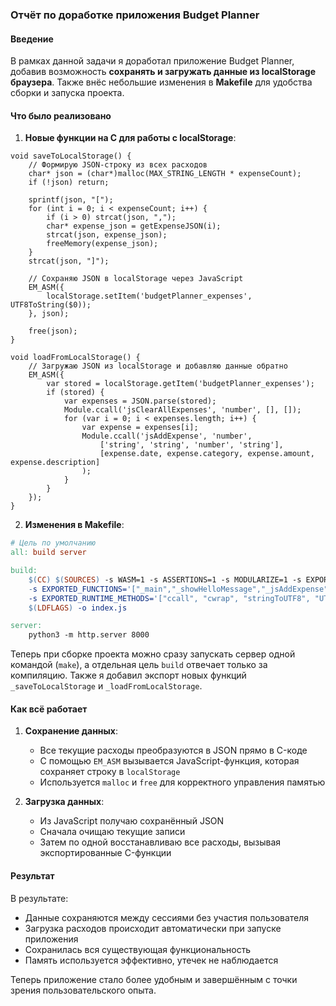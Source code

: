 ### Отчёт по доработке приложения Budget Planner

#### Введение

В рамках данной задачи я доработал приложение Budget Planner, добавив возможность **сохранять и загружать данные из localStorage браузера**. Также внёс небольшие изменения в **Makefile** для удобства сборки и запуска проекта.

#### Что было реализовано

1. **Новые функции на C для работы с localStorage**:

```
void saveToLocalStorage() {
    // Формирую JSON-строку из всех расходов
    char* json = (char*)malloc(MAX_STRING_LENGTH * expenseCount);
    if (!json) return;

    sprintf(json, "[");
    for (int i = 0; i < expenseCount; i++) {
        if (i > 0) strcat(json, ",");
        char* expense_json = getExpenseJSON(i);
        strcat(json, expense_json);
        freeMemory(expense_json);
    }
    strcat(json, "]");

    // Сохраняю JSON в localStorage через JavaScript
    EM_ASM({
        localStorage.setItem('budgetPlanner_expenses', UTF8ToString($0));
    }, json);

    free(json);
}

void loadFromLocalStorage() {
    // Загружаю JSON из localStorage и добавляю данные обратно
    EM_ASM({
        var stored = localStorage.getItem('budgetPlanner_expenses');
        if (stored) {
            var expenses = JSON.parse(stored);
            Module.ccall('jsClearAllExpenses', 'number', [], []);
            for (var i = 0; i < expenses.length; i++) {
                var expense = expenses[i];
                Module.ccall('jsAddExpense', 'number', 
                    ['string', 'string', 'number', 'string'],
                    [expense.date, expense.category, expense.amount, expense.description]
                );
            }
        }
    });
}
```

2. **Изменения в Makefile**:

```makefile
# Цель по умолчанию
all: build server

build:
	$(CC) $(SOURCES) -s WASM=1 -s ASSERTIONS=1 -s MODULARIZE=1 -s EXPORT_NAME="'BudgetPlanner'" \
	-s EXPORTED_FUNCTIONS='["_main","_showHelloMessage","_jsAddExpense","_jsDeleteExpense","_jsClearAllExpenses","_jsGetTotalExpenses","_jsGetExpenseCount","_jsGetCategoryCount","_getExpenseJSON","_getCategoryTotalJSON","_freeMemory","_malloc","_free","_saveToLocalStorage","_loadFromLocalStorage"]' \
	-s EXPORTED_RUNTIME_METHODS='["ccall", "cwrap", "stringToUTF8", "UTF8ToString"]' \
	$(LDFLAGS) -o index.js

server:
	python3 -m http.server 8000
```

Теперь при сборке проекта можно сразу запускать сервер одной командой (`make`), а отдельная цель `build` отвечает только за компиляцию. Также я добавил экспорт новых функций `_saveToLocalStorage` и `_loadFromLocalStorage`.

#### Как всё работает

1. **Сохранение данных**:

   * Все текущие расходы преобразуются в JSON прямо в C-коде
   * С помощью `EM_ASM` вызывается JavaScript-функция, которая сохраняет строку в `localStorage`
   * Используется `malloc` и `free` для корректного управления памятью

2. **Загрузка данных**:

   * Из JavaScript получаю сохранённый JSON
   * Сначала очищаю текущие записи
   * Затем по одной восстанавливаю все расходы, вызывая экспортированные C-функции

#### Результат

В результате:

* Данные сохраняются между сессиями без участия пользователя
* Загрузка расходов происходит автоматически при запуске приложения
* Сохранилась вся существующая функциональность
* Память используется эффективно, утечек не наблюдается

Теперь приложение стало более удобным и завершённым с точки зрения пользовательского опыта.